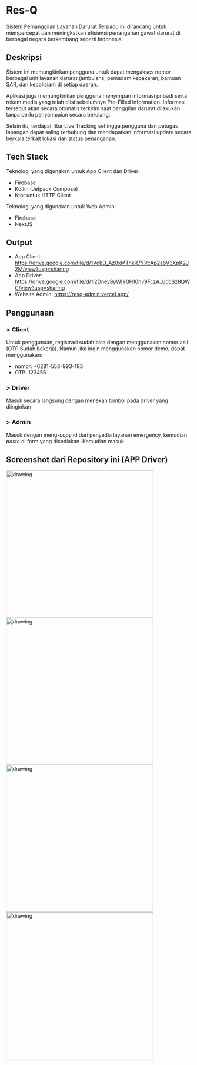 # Res-Q
Sistem Pemanggilan Layanan Darurat Terpadu ini dirancang untuk mempercepat dan meningkatkan efisiensi penanganan gawat darurat di berbagai negara berkembang seperti Indonesia.

## Deskripsi
Sistem ini memungkinkan pengguna untuk dapat mengakses nomor berbagai unit layanan darurat (ambulans, pemadam kebakaran, bantuan SAR, dan kepolisian) di setiap daerah. 

Aplikasi juga memungkinkan pengguna menyimpan informasi pribadi serta rekam medis yang telah diisi sebelumnya Pre-Filled Information. Informasi tersebut akan secara otomatis terkirim saat panggilan darurat dilakukan tanpa perlu penyampaian secara berulang.

Selain itu, terdapat fitur Live Tracking sehingga pengguna dan petugas lapangan dapat saling terhubung dan mendapatkan informasi update secara berkala terkait lokasi dan status penanganan.

## Tech Stack
Teknologi yang digunakan untuk App Client dan Driver:
- Firebase
- Kotlin (Jetpack Compose)
- Ktor untuk HTTP Client

Teknologi yang digunakan untuk Web Admin:
- Firebase
- NextJS

## Output

 - App Client: https://drive.google.com/file/d/1Vo8D_Az0xMTnkR7YVcAp2s6V3XpK2J2M/view?usp=sharing
 - App Driver: https://drive.google.com/file/d/1i2Dney8yWIY0H10hv9FczA_UdcSz8QWC/view?usp=sharing
 - Website Admin: https://resq-admin.vercel.app/

## Penggunaan
### > Client
Untuk penggunaan, registrasi sudah bisa dengan menggunakan nomor asli (OTP Sudah bekerja).  Namun jika ingin menggunakan nomor demo, dapat menggunakan:
 - nomor: +6281-553-993-193 
 - OTP: 123456

### > Driver
Masuk secara langsung dengan menekan tombol pada driver yang diinginkan

### > Admin
Masuk dengan meng-*copy* id dari penyedia layanan emergency, kemudian *paste* di form yang disediakan. Kemudian masuk.

## Screenshot dari Repository ini (APP Driver) 

<img src="https://github.com/Hackfest-Durian-Runtuh/ResQ-FE-Driver/blob/master/ss/login.JPG?raw=true" alt="drawing" width="400"/>

<img src="https://github.com/Hackfest-Durian-Runtuh/ResQ-FE-Driver/blob/master/ss/logged_in.JPG?raw=true" alt="drawing" width="400"/>

<img src="https://github.com/Hackfest-Durian-Runtuh/ResQ-FE-Driver/blob/master/ss/diterima.JPG?raw=true" alt="drawing" width="400"/>

<img src="https://github.com/Hackfest-Durian-Runtuh/ResQ-FE-Driver/blob/master/ss/panggilan_masuk.JPG?raw=true" alt="drawing" width="400"/>
